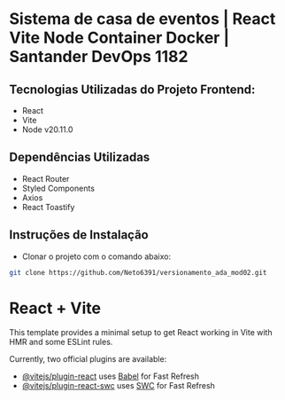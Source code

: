 # Sistema de casa de eventos | React Vite Node Container Docker | Santander DevOps 1182

##  Tecnologias Utilizadas do Projeto Frontend:
- React
- Vite
- Node v20.11.0

##  Dependências Utilizadas
- React Router
- Styled Components
- Axios
- React Toastify


## Instruções de Instalação
- Clonar o projeto com o comando abaixo:
```sh
git clone https://github.com/Neto6391/versionamento_ada_mod02.git
```


























# React + Vite

This template provides a minimal setup to get React working in Vite with HMR and some ESLint rules.

Currently, two official plugins are available:

- [@vitejs/plugin-react](https://github.com/vitejs/vite-plugin-react/blob/main/packages/plugin-react/README.md) uses [Babel](https://babeljs.io/) for Fast Refresh
- [@vitejs/plugin-react-swc](https://github.com/vitejs/vite-plugin-react-swc) uses [SWC](https://swc.rs/) for Fast Refresh
